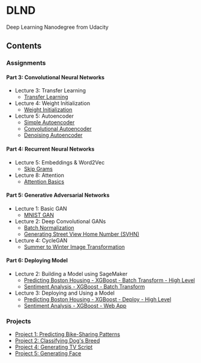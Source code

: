 # DLND
Deep Learning Nanodegree from Udacity

## Contents
### Assignments
#### Part 3: Convolutional Neural Networks
 - Lecture 3: Transfer Learning
    - [Transfer Learning](./assignments/P3-CNN/L3-transfer-learning/Transfer_Learning_Exercise.ipynb)
 - Lecture 4: Weight Initialization
    - [Weight Initialization](./assignments/P3-CNN/L4-weight-initialization/weight_initialization_exercise.ipynb)
 - Lecture 5: Autoencoder
    - [Simple Autoencoder](./assignments/P3-CNN/L5-autoencoder/Simple_Autoencoder_Exercise.ipynb)
    - [Convolutional Autoencoder](./assignments/P3-CNN/L5-autoencoder/Convolutional_Autoencoder_Exercise.ipynb)
    - [Denoising Autoencoder](./assignments/P3-CNN/L5-autoencoder/Denoising_Autoencoder_Exercise.ipynb)
#### Part 4: Recurrent Neural Networks
 - Lecture 5: Embeddings & Word2Vec
    - [Skip Grams](./assignments/P4-RNN/L5-embeddings-word2vec/Skip_Grams_Exercise.ipynb)
 - Lecture 8: Attention
    - [Attention Basics](./assignments/P4-RNN/L8-attention/Attention%20Basics.ipynb)
#### Part 5: Generative Adversarial Networks
 - Lecture 1: Basic GAN
    - [MNIST GAN](./assignments/P5-GAN/L1-generative-adversarial-networks/MNIST_GAN_Exercise.ipynb)
 - Lecture 2: Deep Convolutional GANs
    - [Batch Normalization](./assignments/P5-GAN/L2-deep-convolutional-gans/batch-norm/Batch_Normalization.ipynb)
    - [Generating Street View Home Number (SVHN)](./assignments/P5-GAN/L2-deep-convolutional-gans/dcgan-svhn/DCGAN_Exercise.ipynb)
 - Lecture 4: CycleGAN
    - [Summer to Winter Image Transformation](./assignments/P5-GAN/L4-implementing-a-cyclegan/CycleGAN_Exercise.ipynb)
#### Part 6: Deploying Model
 - Lecture 2: Building a Model using SageMaker
    - [Predicting Boston Housing - XGBoost - Batch Transform - High Level](./assignments/P6-deploying-model/L2-building-a-model-using-sagemaker/Boston%20Housing%20-%20XGBoost%20(Batch%20Transform)%20-%20High%20Level.ipynb)
    - [Sentiment Analysis - XGBoost - Batch Transform](./assignments/P6-deploying-model/L2-building-a-model-using-sagemaker/IMDB%20Sentiment%20Analysis%20-%20XGBoost%20(Batch%20Transform).ipynb)
 - Lecture 3: Deploying and Using a Model
    - [Predicting Boston Housing - XGBoost - Deploy - High Level](./assignments/P6-deploying-model/L2-building-a-model-using-sagemaker/Boston%20Housing%20-%20XGBoost%20(Deploy)%20-%20High%20Level.ipynb)
    - [Sentiment Analysis - XGBoost - Web App](./assignments/P6-deploying-model/L2-building-a-model-using-sagemaker/IMDB%20Sentiment%20Analysis%20-%20XGBoost%20-%20Web%20App.ipynb)
 
### Projects
 - [Project 1: Predicting Bike-Sharing Patterns](./P1-Predicting-Bike-Sharing-Patterns/Your_first_neural_network.ipynb)
 - [Project 2: Classifying Dog's Breed](./P2-Dog-Classification/dog_app.ipynb)
 - [Project 4: Generating TV Script](./P4-Generating-TV-Script/dlnd_tv_script_generation.ipynb)
 - [Project 5: Generating Face](./P5-Generating-Face/dlnd_face_generation.ipynb)
 
